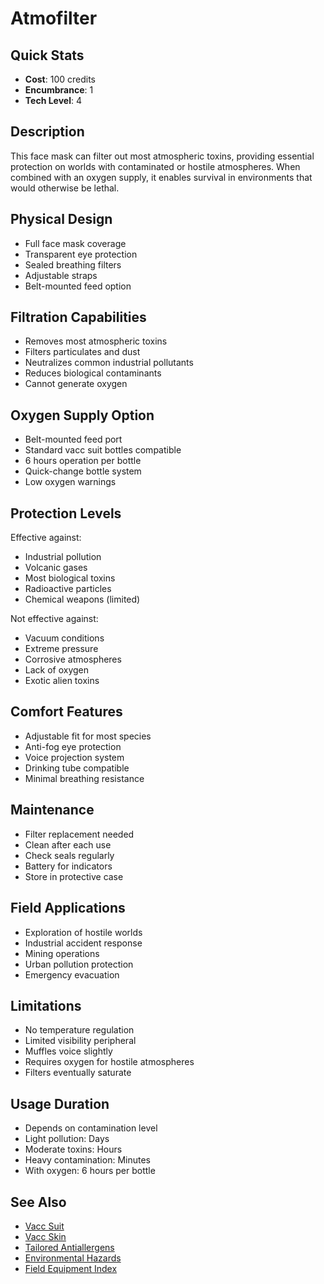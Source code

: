 # Atmofilter

## Quick Stats
- **Cost**: 100 credits
- **Encumbrance**: 1
- **Tech Level**: 4

## Description
This face mask can filter out most atmospheric toxins, providing essential protection on worlds with contaminated or hostile atmospheres. When combined with an oxygen supply, it enables survival in environments that would otherwise be lethal.

## Physical Design
- Full face mask coverage
- Transparent eye protection
- Sealed breathing filters
- Adjustable straps
- Belt-mounted feed option

## Filtration Capabilities
- Removes most atmospheric toxins
- Filters particulates and dust
- Neutralizes common industrial pollutants
- Reduces biological contaminants
- Cannot generate oxygen

## Oxygen Supply Option
- Belt-mounted feed port
- Standard vacc suit bottles compatible
- 6 hours operation per bottle
- Quick-change bottle system
- Low oxygen warnings

## Protection Levels
Effective against:
- Industrial pollution
- Volcanic gases
- Most biological toxins
- Radioactive particles
- Chemical weapons (limited)

Not effective against:
- Vacuum conditions
- Extreme pressure
- Corrosive atmospheres
- Lack of oxygen
- Exotic alien toxins

## Comfort Features
- Adjustable fit for most species
- Anti-fog eye protection
- Voice projection system
- Drinking tube compatible
- Minimal breathing resistance

## Maintenance
- Filter replacement needed
- Clean after each use
- Check seals regularly
- Battery for indicators
- Store in protective case

## Field Applications
- Exploration of hostile worlds
- Industrial accident response
- Mining operations
- Urban pollution protection
- Emergency evacuation

## Limitations
- No temperature regulation
- Limited visibility peripheral
- Muffles voice slightly
- Requires oxygen for hostile atmospheres
- Filters eventually saturate

## Usage Duration
- Depends on contamination level
- Light pollution: Days
- Moderate toxins: Hours  
- Heavy contamination: Minutes
- With oxygen: 6 hours per bottle

## See Also
- [Vacc Suit](vacc-suit.md)
- [Vacc Skin](vacc-skin.md)
- [Tailored Antiallergens](../pharmaceuticals/tailored-antiallergens.md)
- [Environmental Hazards](../../../systems/environmental-hazards/)
- [Field Equipment Index](../field/)